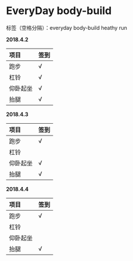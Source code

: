 # EveryDay body-build

标签（空格分隔）：everyday body-build heathy run 

**2018.4.2**

项目|签到
:---------------|:---------------
跑步|√|
杠铃|√|
仰卧起坐|√|
抬腿|√|

**2018.4.3**

项目|签到
:---------------|:---------------
跑步|√|
杠铃||
仰卧起坐|√|
抬腿|√|


**2018.4.4**

项目|签到
:---------------|:---------------
跑步|√|
杠铃||
仰卧起坐||
抬腿|√|







